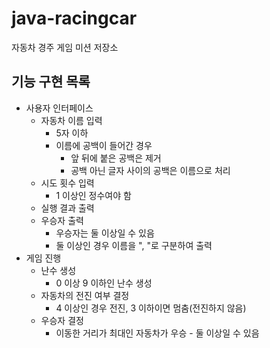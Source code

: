 # java-racingcar
자동차 경주 게임 미션 저장소

## 기능 구현 목록

* 사용자 인터페이스
    * 자동차 이름 입력
        * 5자 이하
        * 이름에 공백이 들어간 경우
            * 앞 뒤에 붙은 공백은 제거
            * 공백 아닌 글자 사이의 공백은 이름으로 처리
    * 시도 횟수 입력
        * 1 이상인 정수여야 함
    * 실행 결과 출력
    * 우승자 출력
        * 우승자는 둘 이상일 수 있음
        * 둘 이상인 경우 이름을 ", "로 구분하여 출력
* 게임 진행
    * 난수 생성
        * 0 이상 9 이하인 난수 생성
    * 자동차의 전진 여부 결정
        * 4 이상인 경우 전진, 3 이하이면 멈춤(전진하지 않음)
    * 우승자 결정
        * 이동한 거리가 최대인 자동차가 우승 - 둘 이상일 수 있음